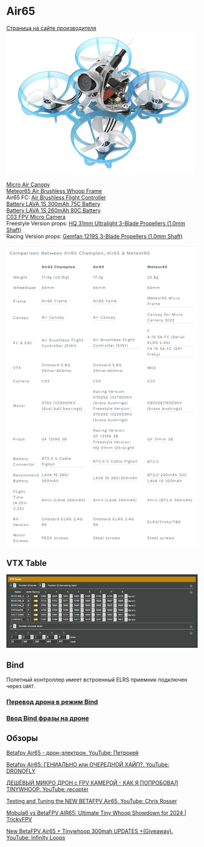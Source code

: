 # Air65 
[Страница на сайте производителя](https://betafpv.com/collections/meteor-series/products/air65-brushless-whoop-quadcopter)  
![](Air65.png)

[Micro Air Canopy](https://betafpv.com/products/micro-air-canopy)  
[Meteor65 Air Brushless Whoop Frame](https://betafpv.com/products/meteor65-air-brushless-whoop-frame)  
Air65 FC: [Air Brushless Flight Controller](https://betafpv.com/products/air-brushless-flight-controller)  
[Battery LAVA 1S 300mAh 75C Battery](https://betafpv.com/products/lava-1s-300mah-75c-battery-5pcs?variant=40374765387910)   
[Battery LAVA 1S 260mAh 80C Battery ](https://betafpv.com/products/lava-1s-260mah-80c-battery-5pcs?variant=41018561626246)  
[C03 FPV Micro Camera](https://betafpv.com/products/c03-fpv-micro-camera)  
Freestyle Version props: [HQ 31mm Ultralight 3-Blade Propellers (1.0mm Shaft)](https://betafpv.com/products/hq-31mm-ultralight-3-blade-propellers-1-0mm-shaft)  
Racing Version props: [Gemfan 1219S 3-Blade Propellers (1.0mm Shaft)](https://betafpv.com/products/gemfan-1219s-3-blade-propellers-1-0mm-shaft)

![](Meteor65_Air65_Comparison.png)

## VTX Table
![](Air65ch_VTX_Table.png)

## Bind
Полетный контроллер имеет встроенный ELRS приемник подключен через `UART`.

### [Перевод дрона в режим Bind](./../../../60_Bind/40_Режим_Bind_дрона_с_UART.md)

### [Ввод Bind фразы на дроне](./../../../60_Bind/44_Bind_фраза_дрона_с_UART.md)

## Обзоры
[Betafpv Air65 - дрон-электрон. YouTube: Петрокей](https://www.youtube.com/watch?v=JC9LpR21nRg)  

[Betafpv Air65: ГЕНИАЛЬНО или ОЧЕРЕДНОЙ ХАЙП?. YouTube: DRONOFLY](https://www.youtube.com/watch?v=9XhxKGq8v1w)

[ДЕШЁВЫЙ МИКРО ДРОН с FPV КАМЕРОЙ - КАК Я ПОПРОБОВАЛ TINYWHOOP. YouTube: recopter](https://www.youtube.com/watch?v=FoHaf32e7mc)

[Testing and Tuning the NEW BETAFPV Air65. YouTube: Chris Rosser](https://www.youtube.com/watch?v=N6B7GpprVBI)  

[Mobula6 vs BetaFPV AIR65: Ultimate Tiny Whoop Showdown for 2024 | TrickyFPV](https://www.youtube.com/watch?v=hAr059pClBg)

[New BetaFPV Air65 + Tinywhoop 300mah UPDATES +(Giveaway). YouTube: Infinity Loops](https://www.youtube.com/watch?v=PJTh98q0fgg)
